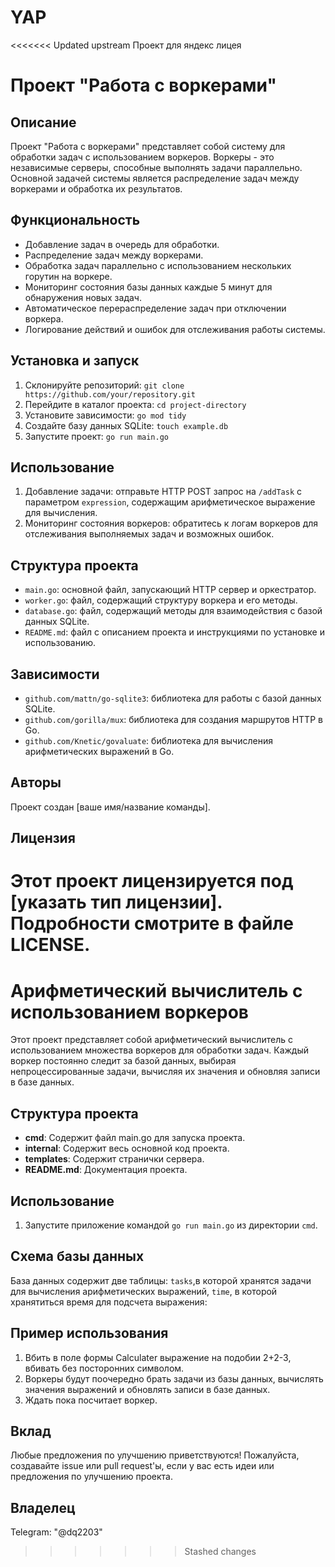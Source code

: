 # YAP
<<<<<<< Updated upstream
 Проект для яндекс лицея
# Проект "Работа с воркерами"

## Описание

Проект "Работа с воркерами" представляет собой систему для обработки задач с использованием воркеров. Воркеры - это независимые серверы, способные выполнять задачи параллельно. Основной задачей системы является распределение задач между воркерами и обработка их результатов.

## Функциональность

- Добавление задач в очередь для обработки.
- Распределение задач между воркерами.
- Обработка задач параллельно с использованием нескольких горутин на воркере.
- Мониторинг состояния базы данных каждые 5 минут для обнаружения новых задач.
- Автоматическое перераспределение задач при отключении воркера.
- Логирование действий и ошибок для отслеживания работы системы.

## Установка и запуск

1. Склонируйте репозиторий: `git clone https://github.com/your/repository.git`
2. Перейдите в каталог проекта: `cd project-directory`
3. Установите зависимости: `go mod tidy`
4. Создайте базу данных SQLite: `touch example.db`
5. Запустите проект: `go run main.go`

## Использование

1. Добавление задачи: отправьте HTTP POST запрос на `/addTask` с параметром `expression`, содержащим арифметическое выражение для вычисления.
2. Мониторинг состояния воркеров: обратитесь к логам воркеров для отслеживания выполняемых задач и возможных ошибок.

## Структура проекта

- `main.go`: основной файл, запускающий HTTP сервер и оркестратор.
- `worker.go`: файл, содержащий структуру воркера и его методы.
- `database.go`: файл, содержащий методы для взаимодействия с базой данных SQLite.
- `README.md`: файл с описанием проекта и инструкциями по установке и использованию.

## Зависимости

- `github.com/mattn/go-sqlite3`: библиотека для работы с базой данных SQLite.
- `github.com/gorilla/mux`: библиотека для создания маршрутов HTTP в Go.
- `github.com/Knetic/govaluate`: библиотека для вычисления арифметических выражений в Go.

## Авторы

Проект создан [ваше имя/название команды].

## Лицензия

Этот проект лицензируется под [указать тип лицензии]. Подробности смотрите в файле LICENSE.
=======
# Арифметический вычислитель с использованием воркеров

Этот проект представляет собой арифметический вычислитель с использованием множества воркеров для обработки задач. Каждый воркер постоянно следит за базой данных, выбирая непроцессированные задачи, вычисляя их значения и обновляя записи в базе данных.

## Структура проекта

- **cmd**: Содержит файл main.go для запуска проекта.
- **internal**: Содержит весь основной код проекта.
- **templates**: Содержит странички сервера.
- **README.md**: Документация проекта.

## Использование

1. Запустите приложение командой `go run main.go` из директории `cmd`.

## Схема базы данных

База данных содержит две таблицы: `tasks`,в которой хранятся задачи для вычисления арифметических выражений, `time`, в которой хранятиться время для подсчета выражения:

## Пример использования

1. Вбить в поле формы Calculater выражение на подобии 2+2-3, вбивать без посторонних символом.
2. Воркеры будут поочередно брать задачи из базы данных, вычислять значения выражений и обновлять записи в базе данных.
3. Ждать пока посчитает воркер.

## Вклад

Любые предложения по улучшению приветствуются! Пожалуйста, создавайте issue или pull request'ы, если у вас есть идеи или предложения по улучшению проекта.

## Владелец

Telegram: "@dq2203"
>>>>>>> Stashed changes
